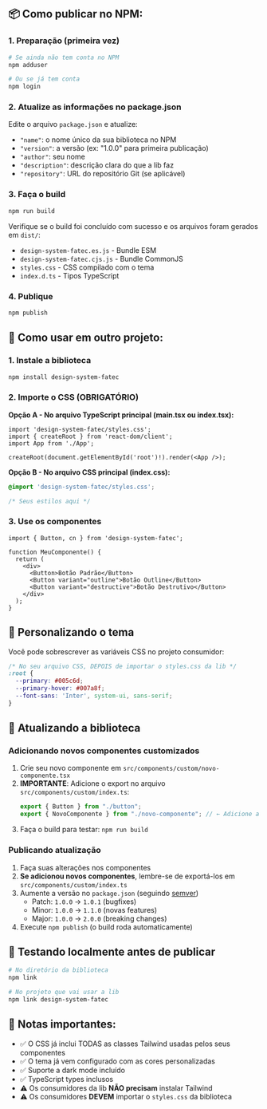 ## 📦 Como publicar no NPM:

### 1. Preparação (primeira vez)

```bash
# Se ainda não tem conta no NPM
npm adduser

# Ou se já tem conta
npm login
```

### 2. Atualize as informações no package.json

Edite o arquivo `package.json` e atualize:
- `"name"`: o nome único da sua biblioteca no NPM
- `"version"`: a versão (ex: "1.0.0" para primeira publicação)
- `"author"`: seu nome
- `"description"`: descrição clara do que a lib faz
- `"repository"`: URL do repositório Git (se aplicável)

### 3. Faça o build

```bash
npm run build
```

Verifique se o build foi concluído com sucesso e os arquivos foram gerados em `dist/`:
- `design-system-fatec.es.js` - Bundle ESM
- `design-system-fatec.cjs.js` - Bundle CommonJS
- `styles.css` - CSS compilado com o tema
- `index.d.ts` - Tipos TypeScript

### 4. Publique

```bash
npm publish
```

## 🚀 Como usar em outro projeto:

### 1. Instale a biblioteca

```bash
npm install design-system-fatec
```

### 2. Importe o CSS (OBRIGATÓRIO)

**Opção A - No arquivo TypeScript principal (main.tsx ou index.tsx):**
```tsx
import 'design-system-fatec/styles.css';
import { createRoot } from 'react-dom/client';
import App from './App';

createRoot(document.getElementById('root')!).render(<App />);
```

**Opção B - No arquivo CSS principal (index.css):**
```css
@import 'design-system-fatec/styles.css';

/* Seus estilos aqui */
```

### 3. Use os componentes

```tsx
import { Button, cn } from 'design-system-fatec';

function MeuComponente() {
  return (
    <div>
      <Button>Botão Padrão</Button>
      <Button variant="outline">Botão Outline</Button>
      <Button variant="destructive">Botão Destrutivo</Button>
    </div>
  );
}
```

## 🎨 Personalizando o tema

Você pode sobrescrever as variáveis CSS no projeto consumidor:

```css
/* No seu arquivo CSS, DEPOIS de importar o styles.css da lib */
:root {
  --primary: #005c6d;
  --primary-hover: #007a8f;
  --font-sans: 'Inter', system-ui, sans-serif;
}
```

## 🔄 Atualizando a biblioteca

### Adicionando novos componentes customizados

1. Crie seu novo componente em `src/components/custom/novo-componente.tsx`
2. **IMPORTANTE**: Adicione o export no arquivo `src/components/custom/index.ts`:
   ```ts
   export { Button } from "./button";
   export { NovoComponente } from "./novo-componente"; // ← Adicione aqui
   ```
3. Faça o build para testar: `npm run build`

### Publicando atualização

1. Faça suas alterações nos componentes
2. **Se adicionou novos componentes**, lembre-se de exportá-los em `src/components/custom/index.ts`
3. Aumente a versão no `package.json` (seguindo [semver](https://semver.org/))
   - Patch: `1.0.0` → `1.0.1` (bugfixes)
   - Minor: `1.0.0` → `1.1.0` (novas features)
   - Major: `1.0.0` → `2.0.0` (breaking changes)
4. Execute `npm publish` (o build roda automaticamente)

## 🧪 Testando localmente antes de publicar

```bash
# No diretório da biblioteca
npm link

# No projeto que vai usar a lib
npm link design-system-fatec
```

## 📝 Notas importantes:

- ✅ O CSS já inclui TODAS as classes Tailwind usadas pelos seus componentes
- ✅ O tema já vem configurado com as cores personalizadas
- ✅ Suporte a dark mode incluído
- ✅ TypeScript types inclusos
- ⚠️ Os consumidores da lib **NÃO precisam** instalar Tailwind
- ⚠️ Os consumidores **DEVEM** importar o `styles.css` da biblioteca